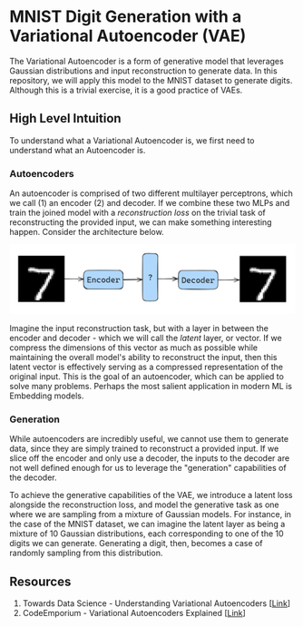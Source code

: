 # MNIST Digit Generation with a Variational Autoencoder (VAE)

The Variational Autoencoder is a form of generative model that leverages Gaussian distributions and input reconstruction to generate data. In this repository, we will apply this model to the MNIST dataset to generate digits. Although this is a trivial exercise, it is a good practice of VAEs.

## High Level Intuition

To understand what a Variational Autoencoder is, we first need to understand what an Autoencoder is.

### Autoencoders

An autoencoder is comprised of two different multilayer perceptrons, which we call (1) an encoder (2) and decoder. If we combine these two MLPs and train the joined model with a *reconstruction loss* on the trivial task of reconstructing the provided input, we can make something interesting happen. Consider the architecture below.

<img src="img/autoencoder.png">

Imagine the input reconstruction task, but with a layer in between the encoder and decoder - which we will call the *latent* layer, or vector. If we compress the dimensions of this vector as much as possible while maintaining the overall model's ability to reconstruct the input, then this latent vector is effectively serving as a compressed representation of the original input. This is the goal of an autoencoder, which can be applied to solve many problems. Perhaps the most salient application in modern ML is Embedding models.

### Generation

While autoencoders are incredibly useful, we cannot use them to generate data, since they are simply trained to reconstruct a provided input. If we slice off the encoder and only use a decoder, the inputs to the decoder are not well defined enough for us to leverage the "generation" capabilities of the decoder.

To achieve the generative capabilities of the VAE, we introduce a latent loss alongside the reconstruction loss, and model the generative task as one where we are sampling from a mixture of Gaussian models. For instance, in the case of the MNIST dataset, we can imagine the latent layer as being a mixture of 10 Gaussian distributions, each corresponding to one of the 10 digits we can generate. Generating a digit, then, becomes a case of randomly sampling from this distribution.


## Resources
1. Towards Data Science - Understanding Variational Autoencoders [[Link](https://towardsdatascience.com/understanding-variational-autoencoders-vaes-f70510919f73)]
2. CodeEmporium - Variational Autoencoders Explained [[Link](https://youtu.be/fcvYpzHmhvA?si=U3xpxFgmrZhflG9p)]

